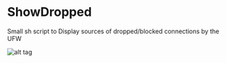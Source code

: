 # ShowDropped
Small sh script to Display sources of dropped/blocked connections by the UFW

![alt tag](http://url/to/img.png)
